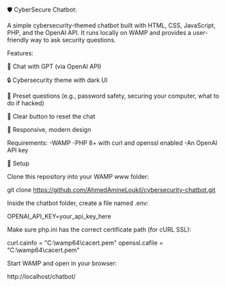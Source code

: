 🛡️ CyberSecure Chatbot:

A simple cybersecurity-themed chatbot built with HTML, CSS, JavaScript, PHP, and the OpenAI API.
It runs locally on WAMP and provides a user-friendly way to ask security questions.

Features:

💬 Chat with GPT (via OpenAI API)

🔒 Cybersecurity theme with dark UI

📌 Preset questions (e.g., password safety, securing your computer, what to do if hacked)

🧹 Clear button to reset the chat

🎨 Responsive, modern design

Requirements: 
-WAMP
-PHP 8+ with curl and openssl enabled
-An OpenAI API key

🚀 Setup

Clone this repository into your WAMP www folder:

git clone https://github.com/AhmedAmineLoukil/cybersecurity-chatbot.git

Inside the chatbot folder, create a file named .env:

OPENAI_API_KEY=your_api_key_here


Make sure php.ini has the correct certificate path (for cURL SSL):

curl.cainfo = "C:\wamp64\cacert.pem"
openssl.cafile = "C:\wamp64\cacert.pem"


Start WAMP and open in your browser:

http://localhost/chatbot/